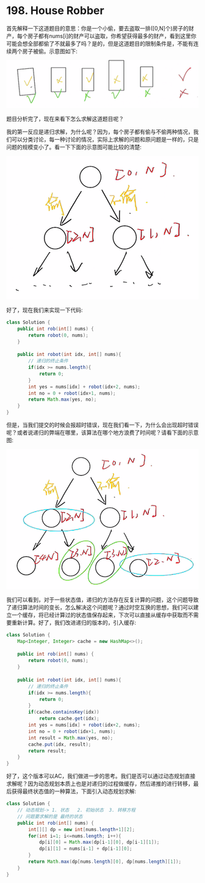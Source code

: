 # 198. House Robber

首先解释一下这道题目的意思：你是一个小偷，要去盗取一排([0,N]个)房子的财产，每个房子都有nums[i]的财产可以盗取，你希望获得最多的财产，看到这里你可能会想全部都偷了不就最多了吗？是的，但是这道题目的限制条件是，不能有连续两个房子被偷。示意图如下:

![题目解释](image/题目解释.png)

题目分析完了，现在来看下怎么求解这道题目呢？

我的第一反应是递归求解，为什么呢？因为，每个房子都有偷与不偷两种情况，我们可以分类讨论，每一种讨论的情况，实际上求解的问题和原问题是一样的，只是问题的规模变小了。看一下下面的示意图可能比较的清楚:

![递归求解](image/递归求解.png)

好了，现在我们来实现一下代码:

```java
class Solution {
    public int rob(int[] nums) {
        return robot(0, nums);
    }
    
    public int robot(int idx, int[] nums){
        // 递归的终止条件
        if(idx >= nums.length){
            return 0;
        }
        int yes = nums[idx] + robot(idx+2, nums);
        int no = 0 + robot(idx+1, nums);
        return Math.max(yes, no);
    }
}
```

但是，当我们提交的时候会报超时错误，现在我们看一下，为什么会出现超时错误呢？或者说递归的弊端在哪里，该算法在哪个地方浪费了时间呢？请看下面的示意图:

![递归弊端分析](image/递归弊端分析.png)

我们可以看到，对于一些状态值，递归的方法存在反复计算的问题，这个问题导致了递归算法时间的变长，怎么解决这个问题呢？通过时空互换的思想，我们可以建立一个缓存，将已经计算过的状态值保存起来，下次可以直接从缓存中获取而不需要重新计算。好了，我们改进递归的版本的，引入缓存:

```java
class Solution {
    Map<Integer, Integer> cache = new HashMap<>();
    
    public int rob(int[] nums) {
        return robot(0, nums);
    }
    
    public int robot(int idx, int[] nums){
        // 递归的终止条件
        if(idx >= nums.length){
            return 0;
        }
        if(cache.containsKey(idx))
            return cache.get(idx);
        int yes = nums[idx] + robot(idx+2, nums);
        int no = 0 + robot(idx+1, nums);
        int result = Math.max(yes, no);
        cache.put(idx, result);
        return result;
    }
}
```

好了，这个版本可以AC，我们做进一步的思考。我们是否可以通过动态规划直接求解呢？因为动态规划本质上也是对递归的过程做缓存，然后递推的进行转移，最后获得最终状态值的一种算法，下面引入动态规划求解:

```java
class Solution {
    // 动态规划-> 1. 状态   2. 初始状态  3. 转移方程
    // 问题要求解的是 最终的状态
    public int rob(int[] nums) {
        int[][] dp = new int[nums.length+1][2];
        for(int i=1; i<=nums.length; i++){
            dp[i][0] = Math.max(dp[i-1][0], dp[i-1][1]);
            dp[i][1] = nums[i-1] + dp[i-1][0];
        }
        return Math.max(dp[nums.length][0], dp[nums.length][1]);
    }
}
```

